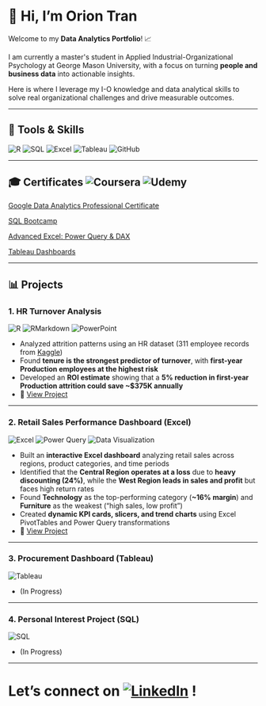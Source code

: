 # 👋 Hi, I’m Orion Tran

Welcome to my **Data Analytics Portfolio**!  📈

I am currently a master's student in Applied Industrial-Organizational Psychology at George Mason University, with a focus on turning **people and business data** into actionable insights.  

Here is where I leverage my I-O knowledge and data analytical skills to solve real organizational challenges and drive measurable outcomes.

---

## 🔧 Tools & Skills  
![R](https://img.shields.io/badge/R-276DC3?logo=r&logoColor=white)  ![SQL](https://img.shields.io/badge/SQL-4479A1?logo=postgresql&logoColor=white)  ![Excel](https://img.shields.io/badge/Excel-217346?logo=microsoft-excel&logoColor=white)  ![Tableau](https://img.shields.io/badge/Tableau-E97627?logo=tableau&logoColor=white)  ![GitHub](https://img.shields.io/badge/GitHub-181717?logo=github&logoColor=white)  

---

## 🎓 Certificates  ![Coursera](https://img.shields.io/badge/-Coursera-0056D2?logo=coursera&logoColor=white) ![Udemy](https://img.shields.io/badge/-Udemy-A435F0?logo=udemy&logoColor=white) 
[Google Data Analytics Professional Certificate](https://www.coursera.org/account/accomplishments/specialization/3A580RUDIHU5)  

[SQL Bootcamp](https://www.udemy.com/certificate/UC-be623841-1685-4ee5-a1ed-59ffdf3ab659/)  

[Advanced Excel: Power Query & DAX](https://www.udemy.com/certificate/UC-99c6589a-319b-4fe6-8296-e0d0db205db9/)  

[Tableau Dashboards](https://www.udemy.com/certificate/UC-daebe878-aadc-4243-988b-ad48e93e7454/)  

---

## 📊 Projects  

### 1. HR Turnover Analysis  
![R](https://img.shields.io/badge/R-276DC3?logo=r&logoColor=white)  ![RMarkdown](https://img.shields.io/badge/RMarkdown-276DC3?logo=rstudio&logoColor=white)  ![PowerPoint](https://img.shields.io/badge/PowerPoint-B7472A?logo=microsoft-powerpoint&logoColor=white)  

- Analyzed attrition patterns using an HR dataset (311 employee records from [Kaggle](https://www.kaggle.com/datasets/rhuebner/human-resources-data-set))  
- Found **tenure is the strongest predictor of turnover**, with **first-year Production employees at the highest risk**  
- Developed an **ROI estimate** showing that a **5% reduction in first-year Production attrition could save ~$375K annually**  
- 📂 [View Project](./Project_1_HR_Attrition)

  

---

### 2. Retail Sales Performance Dashboard (Excel)  
![Excel](https://img.shields.io/badge/Excel-217346?logo=microsoft-excel&logoColor=white)  ![Power Query](https://img.shields.io/badge/Power%20Query-217346?logo=microsoft-excel&logoColor=white)  ![Data Visualization](https://img.shields.io/badge/Dashboard-Design-orange)  

- Built an **interactive Excel dashboard** analyzing retail sales across regions, product categories, and time periods  
- Identified that the **Central Region operates at a loss** due to **heavy discounting (24%)**, while the **West Region leads in sales and profit** but faces high return rates  
- Found **Technology** as the top-performing category (**~16% margin**) and **Furniture** as the weakest (“high sales, low profit”)  
- Created **dynamic KPI cards, slicers, and trend charts** using Excel PivotTables and Power Query transformations  
- 📂 [View Project](./excel-sales-dashboard)

---

### 3. Procurement Dashboard (Tableau) 
![Tableau](https://img.shields.io/badge/Tableau-E97627?logo=tableau&logoColor=white)
- (In Progress)

---

### 4. Personal Interest Project (SQL) 
![SQL](https://img.shields.io/badge/SQL-4479A1?logo=postgresql&logoColor=white)
- (In Progress)
 
---

# **Let’s connect on [![LinkedIn](https://img.shields.io/badge/LinkedIn-0A66C2?logo=linkedin&logoColor=white)](https://www.linkedin.com/in/orion-t) !**
